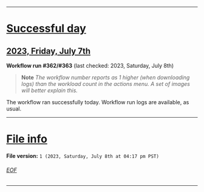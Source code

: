 
***

# [Successful day](#Successful-day)

## [2023, Friday, July 7th](#2023-Friday-July-7th)

**Workflow run #362/#363** (last checked: 2023, Saturday, July 8th)

> **Note** _The workflow number reports as 1 higher (when downloading logs) than the workload count in the actions menu. A set of images will better explain this._

The workflow ran successfully today. Workflow run logs are available, as usual.

***

# [File info](#File-info)

**File version:** `1 (2023, Saturday, July 8th at 04:17 pm PST)`

###### [EOF](#EOF)

***
